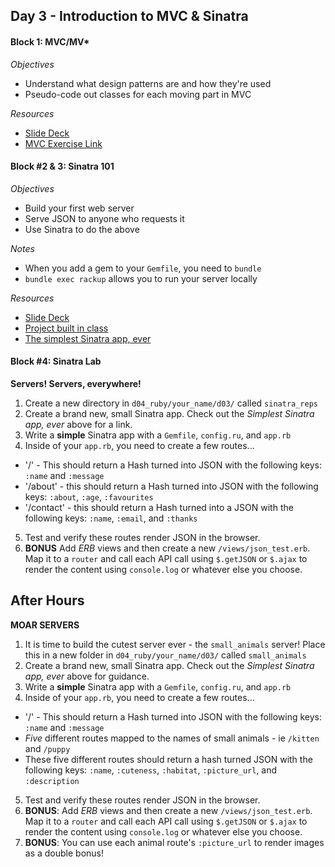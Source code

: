 ## Day 3 - Introduction to MVC & Sinatra

#### Block 1: MVC/MV*

*Objectives*

- Understand what design patterns are and how they're used
- Pseudo-code out classes for each moving part in MVC

*Resources* 

* <a href="https://github.com/ga-students/WDI_Chi_Darth_Vader/blob/master/04_ruby/mvc_slides/Design%20Patterns%20and%20MV*.pdf">Slide Deck</a>
* <a href="https://presentations.generalassemb.ly/f614de17b42213646d4b#/">MVC Exercise Link</a>


#### Block #2 & 3: Sinatra 101

*Objectives*

- Build your first web server
- Serve JSON to anyone who requests it
- Use Sinatra to do the above

*Notes*

- When you add a gem to your `Gemfile`, you need to `bundle`
- `bundle exec rackup` allows you to run your server locally

*Resources*

* <a href='https://presentations.generalassemb.ly/941709d81756ce8a1728#/'>Slide Deck</a>
* <a href='https://github.com/ga-chicago/sinatra-server'>Project built in class</a>
* <a href='https://github.com/ga-students/WDI_Chi_Darth_Vader/tree/master/samples/sinatra'>The simplest Sinatra app, ever</a>


#### Block #4: Sinatra Lab

**Servers! Servers, everywhere!**

1. Create a new directory in `d04_ruby/your_name/d03/` called `sinatra_reps`
2. Create a brand new, small Sinatra app. Check out the *Simplest Sinatra app, ever* above for a link.
3. Write a **simple** Sinatra app with a `Gemfile`, `config.ru`, and `app.rb`
4. Inside of your `app.rb`, you need to create a few routes...
  * '/' - This should return a Hash turned into JSON with the following keys: `:name` and `:message`  
  * '/about' - this should return a Hash turned into JSON with the following keys: `:about`, `:age`, `:favourites`
  * '/contact' - this should return a Hash turned into a JSON with the following keys: `:name`, `:email`, and `:thanks`
5. Test and verify these routes render JSON in the browser.
6. **BONUS** Add *ERB* views and then create a new `/views/json_test.erb`. Map it to a `router` and call each API call using `$.getJSON` or `$.ajax` to render the content using `console.log` or whatever else you choose.


## After Hours

**MOAR SERVERS**

1. It is time to build the cutest server ever - the `small_animals` server! Place this in a new folder in `d04_ruby/your_name/d03/` called `small_animals`
2. Create a brand new, small Sinatra app. Check out the *Simplest Sinatra app, ever* above for guidance.
3. Write a **simple** Sinatra app with a `Gemfile`, `config.ru`, and `app.rb`
4. Inside of your `app.rb`, you need to create a few routes...
  * '/' - This should return a Hash turned into JSON with the following keys: `:name` and `:message`  
  * *Five* different routes mapped to the names of small animals - ie `/kitten` and `/puppy`
  * These five different routes should return a hash turned JSON with the following keys: `:name`, `:cuteness`, `:habitat`, `:picture_url`, and `:description`
5. Test and verify these routes render JSON in the browser.
6. **BONUS**: Add *ERB* views and then create a new `/views/json_test.erb`. Map it to a `router` and call each API call using `$.getJSON` or `$.ajax` to render the content using `console.log` or whatever else you choose. 
7. **BONUS**: You can use each animal route's `:picture_url` to render images as a double bonus!


